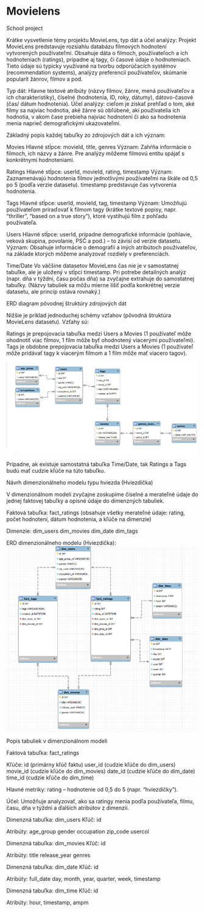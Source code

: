 # Movielens
School project


Krátke vysvetlenie témy projektu MovieLens, typ dát a účel analýzy:
Projekt MovieLens predstavuje rozsiahlu databázu filmových hodnotení vytvorených používateľmi. Obsahuje dáta o filmoch, používateľoch a ich hodnoteniach (ratings), prípadne aj tagy, či časové údaje o hodnoteniach. Tieto údaje sú typicky využívané na tvorbu odporúčacích systémov (recommendation systems), analýzy preferencií používateľov, skúmanie popularít žánrov, filmov a pod.

Typ dát:
Hlavne textové atribúty (názvy filmov, žánre, mená používateľov a ich charakteristiky), číselné (hodnotenia, ID, roky, dátumy), dátovo-časové (čas/ dátum hodnotenia).
Účel analýzy: cieľom je získať prehľad o tom, aké filmy sa najviac hodnotia, aké žánre sú obľúbené, akí používatelia ich hodnotia, v akom čase prebieha najviac hodnotení či ako sa hodnotenia menia naprieč demografickými ukazovateľmi.



Základný popis každej tabuľky zo zdrojových dát a ich význam:

Movies 
Hlavné stĺpce: movieId, title, genres
Význam: Zahŕňa informácie o filmoch, ich názvy a žánre. Pre analýzy môžeme filmovú entitu spájať s konkrétnymi hodnoteniami.

Ratings
Hlavné stĺpce: userId, movieId, rating, timestamp
Význam: Zaznamenávajú hodnotenia filmov jednotlivými používateľmi na škále od 0,5 po 5 (podľa verzie datasetu). timestamp predstavuje čas vytvorenia hodnotenia.

Tags
Hlavné stĺpce: userId, movieId, tag, timestamp
Význam: Umožňujú používateľom priraďovať k filmom tagy (krátke textové popisy, napr. “thriller”, “based on a true story”), ktoré vystihujú film z pohľadu používateľa.

Users
Hlavné stĺpce: userId, prípadne demografické informácie (pohlavie, veková skupina, povolanie, PSČ a pod.) – to závisí od verzie datasetu.
Význam: Obsahuje informácie o demografii a iných atribútoch používateľov, na základe ktorých môžeme analyzovať rozdiely v preferenciách.

Time/Date
Vo väčšine datasetov MovieLens čas nie je v samostatnej tabuľke, ale je uložený v stĺpci timestamp. Pri potrebe detailných analýz (napr. dňa v týždni, času počas dňa) sa zvyčajne extrahuje do samostatnej tabuľky.
(Názvy tabuliek sa môžu mierne líšiť podľa konkrétnej verzie datasetu, ale princíp ostáva rovnaký.)

ERD diagram pôvodnej štruktúry zdrojových dát

Nižšie je príklad jednoduchej schémy vzťahov (pôvodná štruktúra MovieLens datasetu). Vzťahy sú:

Ratings je prepojovacia tabuľka medzi Users a Movies (1 používateľ môže ohodnotiť viac filmov, 1 film môže byť ohodnotený viacerými používateľmi).
Tags je obdobne prepojovacia tabuľka medzi Users a Movies (1 používateľ môže pridávať tagy k viacerým filmom a 1 film môže mať viacero tagov).

![alt text](image.png)

Prípadne, ak existuje samostatná tabuľka Time/Date, tak Ratings a Tags budú mať cudzie kľúče na túto tabuľku.



Návrh dimenzionálneho modelu typu hviezda (Hviezdička)

V dimenzionálnom modeli zvyčajne zoskupíme číselné a merateľné údaje do jednej faktovej tabuľky a opisné údaje do dimenzných tabuliek.

Faktová tabuľka:
fact_ratings (obsahuje všetky merateľné údaje: rating, počet hodnotení, dátum hodnotenia, a kľúče na dimenzie)

Dimenzie:
dim_users 
dim_movies 
dim_date 
dim_tags 

ERD dimenzionálneho modelu (Hviezdička):
![alt text](image-1.png)


Popis tabuliek v dimenzionálnom modeli

Faktová tabuľka: fact_ratings

Kľúče:
id (primárny kľúč faktu)
user_id (cudzie kľúče do dim_users)
movie_id (cudzie kľúče do dim_movies)
date_id (cudzie kľúče do dim_date)
time_id (cudzie kľúče do dim_time)

Hlavné metriky:
rating – hodnotenie od 0,5 do 5 (napr. “hviezdičky”).

Účel:
Umožňuje analyzovať, ako sa ratingy menia podľa používateľa, filmu, času, dňa v týždni a ďalších atribútov z dimenzií.

Dimenzná tabuľka: dim_users
Kľúč:
id 

Atribúty:
age_group
gender
occupation
zip_code
usercol


Dimenzná tabuľka: dim_movies
Kľúč:
id

Atribúty:
title
release_year
genres


Dimenzná tabuľka: dim_date
Kľúč:
id

Atribúty:
full_date
day, month, year, quarter, week, timestamp


Dimenzná tabuľka: dim_time
Kľúč:
id

Atribúty:
hour, timestamp, ampm

